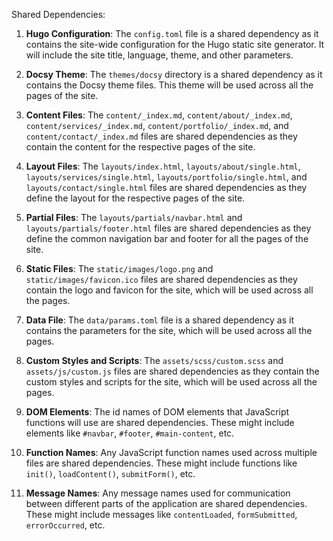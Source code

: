 Shared Dependencies:

1. **Hugo Configuration**: The `config.toml` file is a shared dependency as it contains the site-wide configuration for the Hugo static site generator. It will include the site title, language, theme, and other parameters.

2. **Docsy Theme**: The `themes/docsy` directory is a shared dependency as it contains the Docsy theme files. This theme will be used across all the pages of the site.

3. **Content Files**: The `content/_index.md`, `content/about/_index.md`, `content/services/_index.md`, `content/portfolio/_index.md`, and `content/contact/_index.md` files are shared dependencies as they contain the content for the respective pages of the site.

4. **Layout Files**: The `layouts/index.html`, `layouts/about/single.html`, `layouts/services/single.html`, `layouts/portfolio/single.html`, and `layouts/contact/single.html` files are shared dependencies as they define the layout for the respective pages of the site.

5. **Partial Files**: The `layouts/partials/navbar.html` and `layouts/partials/footer.html` files are shared dependencies as they define the common navigation bar and footer for all the pages of the site.

6. **Static Files**: The `static/images/logo.png` and `static/images/favicon.ico` files are shared dependencies as they contain the logo and favicon for the site, which will be used across all the pages.

7. **Data File**: The `data/params.toml` file is a shared dependency as it contains the parameters for the site, which will be used across all the pages.

8. **Custom Styles and Scripts**: The `assets/scss/custom.scss` and `assets/js/custom.js` files are shared dependencies as they contain the custom styles and scripts for the site, which will be used across all the pages.

9. **DOM Elements**: The id names of DOM elements that JavaScript functions will use are shared dependencies. These might include elements like `#navbar`, `#footer`, `#main-content`, etc.

10. **Function Names**: Any JavaScript function names used across multiple files are shared dependencies. These might include functions like `init()`, `loadContent()`, `submitForm()`, etc.

11. **Message Names**: Any message names used for communication between different parts of the application are shared dependencies. These might include messages like `contentLoaded`, `formSubmitted`, `errorOccurred`, etc.